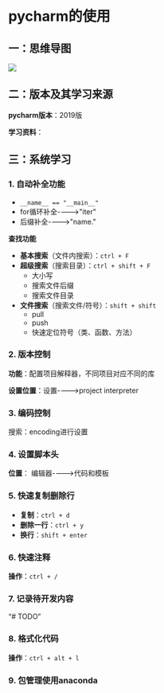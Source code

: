 # pycharm的使用

## 一：思维导图

![](https://jixieshi.oss-cn-beijing.aliyuncs.com/img/pycharm的使用.jpg)

## 二：版本及其学习来源

**pycharm版本**：2019版

**学习资料**：

## 三：系统学习

### 1. 自动补全功能

- `__name__ == "__main__"`
- for循环补全---->"iter"
- 后缀补全---->"name."

**查找功能**

- **基本搜索**（文件内搜索）：`ctrl + F`
- **超级搜索**（搜索目录）：`ctrl + shift + F`
  - 大小写
  - 搜索文件后缀
  - 搜索文件目录
- **文件搜索**（搜索文件/符号）：`shift + shift`
  - pull
  - push
  - 快速定位符号（类、函数、方法）

### 2. 版本控制

**功能**：配置项目解释器，不同项目对应不同的库

**设置位置**：设置---->project interpreter

### 3. 编码控制

搜索：encoding进行设置

### 4. 设置脚本头

**位置**： 编辑器---->代码和模板

### 5. 快速复制删除行

- **复制**：`ctrl + d`
- **删除一行**：`ctrl + y`
- **换行**：`shift + enter`

### 6. 快速注释

**操作**：`ctrl + /`

### 7. 记录待开发内容

“# TODO”

### 8. 格式化代码

**操作**：`ctrl + alt + l`

### 9. 包管理使用anaconda